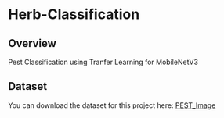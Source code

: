 # Herb-Classification

## Overview
Pest Classification using Tranfer Learning for MobileNetV3

## Dataset
You can download the dataset for this project here: [PEST_Image](https://drive.google.com/drive/folders/1BBPFblbZiShK0IzKRFd14qwJgQtvnXZk?usp=sharing)
